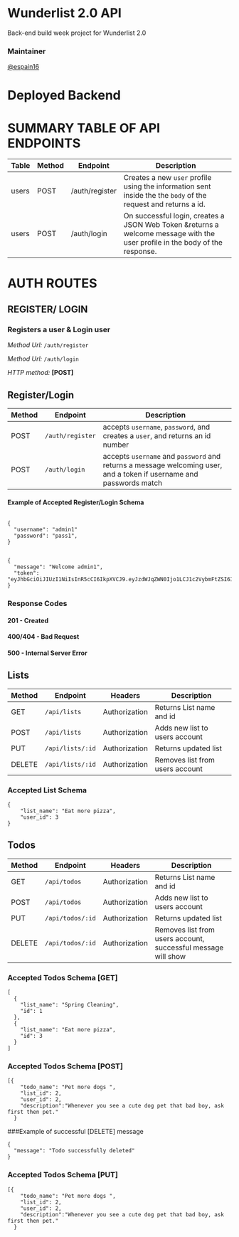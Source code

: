# **Wunderlist 2.0 API**
Back-end build week project for Wunderlist 2.0

###   **Maintainer**
[@espain16](https://github.com/espain16)

# **Deployed Backend**





# **SUMMARY TABLE OF API ENDPOINTS**

| Table | Method | Endpoint           | Description                                                                                                                                                                                    |
| ----- | ------ | ------------------ | ---------------------------------------------------------------------------------------------------------------------------------------------------------------------------------------------- |
| users | POST   | /auth/register | Creates a new `user` profile using the information sent inside the the `body` of the request and returns a id.    |
| users | POST   | /auth/login    | On successful login, creates a JSON Web Token &returns a welcome message with the user profile in the body of the response. |

# AUTH ROUTES
## **REGISTER/ LOGIN**
### **Registers a user & Login user**

_Method Url:_ `/auth/register`

_Method Url:_ `/auth/login`

_HTTP method:_ **[POST]**

## **Register/Login**
 Method | Endpoint | Description 
 ------ | -------- | -----------
 POST | `/auth/register` | accepts `username`, `password`, and creates a  `user`, and returns an id number
 POST | `/auth/login` | accepts `username` and `password` and returns a message welcoming user, and a token if username and passwords match

 #### Example of Accepted Register/Login Schema

```

{
  "username": "admin1"
  "password": "pass1",
}

```
```

{
  "message": "Welcome admin1",
  "token": "eyJhbGciOiJIUzI1NiIsInR5cCI6IkpXVCJ9.eyJzdWJqZWN0Ijo1LCJ1c2VybmFtZSI6ImFkbWluMSIsImlhdCI6MTU2Njg4ODQzNCwiZXhwIjoxNTY2OTc0ODM0fQ.zS_W0Gy_vaapk_9kiH3r9znaXrtTLO_zzs16tSB8DHc"
}

```
### Response Codes
#### 201 - Created
#### 400/404 - Bad Request
#### 500 - Internal Server Error


## **Lists**
Method | Endpoint | Headers | Description
------ | -------- | ------- | -----------
GET | `/api/lists` | Authorization | Returns List name and id
POST | `/api/lists` | Authorization | Adds new list to users account
PUT | `/api/lists/:id` | Authorization | Returns updated list
DELETE | `/api/lists/:id` | Authorization | Removes list from users account

### Accepted List Schema
```
{
    "list_name": "Eat more pizza",
    "user_id": 3
}
```

## **Todos**
Method | Endpoint | Headers | Description
------ | -------- | ------- | -----------
GET | `/api/todos` | Authorization | Returns List name and id
POST | `/api/todos` | Authorization | Adds new list to users account
PUT | `/api/todos/:id` | Authorization | Returns updated list
DELETE | `/api/todos/:id` | Authorization| Removes list from users account, successful message will show


### Accepted Todos Schema [GET]
```
[
  {
    "list_name": "Spring Cleaning",
    "id": 1
  },
  {
    "list_name": "Eat more pizza",
    "id": 3
  }
]
```

### Accepted Todos Schema [POST]
```
[{
    "todo_name": "Pet more dogs ",
    "list_id": 2,
	"user_id": 2,
	"description":"Whenever you see a cute dog pet that bad boy, ask first then pet."
  }
```
###Example of successful [DELETE] message 


```
{
  "message": "Todo successfully deleted"
}
```

### Accepted Todos Schema [PUT]
```
[{
    "todo_name": "Pet more dogs ",
    "list_id": 2,
	"user_id": 2,
	"description":"Whenever you see a cute dog pet that bad boy, ask first then pet."
  }
```